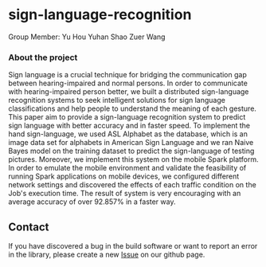 # sign-language-recognition
Group Member:
  Yu Hou
  Yuhan Shao
  Zuer Wang
  
  
### About the project
Sign language is a crucial technique for bridging the communication gap between hearing-impaired and normal persons. In order to communicate with hearing-impaired person better, we built a distributed sign-language recognition systems to seek intelligent solutions for sign language classifications and help people to understand the meaning of each gesture. This paper aim to provide a sign-language recognition system to predict sign language with better accuracy and in faster speed. To implement the hand sign-language, we used ASL Alphabet as the database, which is an image data set for alphabets in American Sign Language and we ran Naive Bayes model on the training dataset to predict the sign-language of testing pictures. Moreover, we implement this system on the mobile Spark platform. In order to emulate the mobile environment and validate the feasibility of running Spark applications on mobile devices, we configured different network settings and discovered the effects of each traffic condition on the Job\'s execution time. The result of system is very encouraging with an average accuracy of over $92.857\%$ in a faster way.

## Contact

If you have discovered a bug in the build software or want to report an error in
the library, please create a new
[Issue](https://github.com/YunesHou/sign-language-recognition/issues) on our github page.